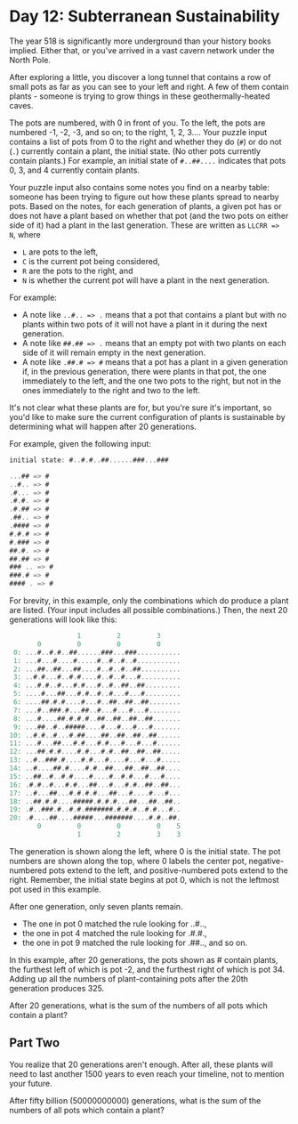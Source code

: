 # Day 12: Subterranean Sustainability

The year 518 is significantly more underground than your history books implied.
Either that, or you've arrived in a vast cavern network under the North Pole.

After exploring a little, you discover a long tunnel that contains a row of
small pots as far as you can see to your left and right.
A few of them contain plants -
someone is trying to grow things in these geothermally-heated caves.

The pots are numbered, with 0 in front of you.
To the left, the pots are numbered -1, -2, -3,
and so on; to the right, 1, 2, 3.... Your puzzle input
contains a list of pots from 0 to the right and whether
they do (`#`) or do not (`.`) currently contain a plant,
the initial state. (No other pots currently contain plants.)
For example, an initial state of `#..##....` indicates that pots
0, 3, and 4 currently contain plants.

Your puzzle input also contains some notes you find on a nearby table:
someone has been trying to figure out how these plants spread to nearby pots.
Based on the notes, for each generation of plants,
a given pot has or does not have a plant based on whether that pot
(and the two pots on either side of it) had a plant in the last generation.
These are written as `LLCRR => N`, where

- `L` are pots to the left,
- `C` is the current pot being considered,
- `R` are the pots to the right, and
- `N` is whether the current pot will have a plant in the next generation.

For example:

- A note like `..#.. => .` means that a pot that contains a plant but
with no plants within two pots of it will not have a plant in it
during the next generation.
- A note like `##.## => .` means that an empty pot with two plants on
each side of it will remain empty in the next generation.
- A note like `.##.# => #` means that a pot has a plant in a given
generation if, in the previous generation, there were plants in that pot,
the one immediately to the left, and the one two pots to the right,
but not in the ones immediately to the right and two to the left.

It's not clear what these plants are for, but you're sure it's important,
so you'd like to make sure the current configuration of plants is
sustainable by determining what will happen after 20 generations.

For example, given the following input:

```scala
initial state: #..#.#..##......###...###

...## => #
..#.. => #
.#... => #
.#.#. => #
.#.## => #
.##.. => #
.#### => #
#.#.# => #
#.### => #
##.#. => #
##.## => #
### .. => #
###.# => #
#### . => #
```

For brevity, in this example,
only the combinations which do produce a plant are listed.
(Your input includes all possible combinations.)
Then, the next 20 generations will look like this:

```scala
                 1         2         3
       0         0         0         0
 0: ...#..#.#..##......###...###...........
 1: ...#...#....#.....#..#..#..#...........
 2: ...##..##...##....#..#..#..##..........
 3: ..#.#...#..#.#....#..#..#...#..........
 4: ...#.#..#...#.#...#..#..##..##.........
 5: ....#...##...#.#..#..#...#...#.........
 6: ....##.#.#....#...#..##..##..##........
 7: ...#..###.#...##..#...#...#...#........
 8: ...#....##.#.#.#..##..##..##..##.......
 9: ...##..#..#####....#...#...#...#.......
10: ..#.#..#...#.##....##..##..##..##......
11: ...#...##...#.#...#.#...#...#...#......
12: ...##.#.#....#.#...#.#..##..##..##.....
13: ..#..###.#....#.#...#....#...#...#.....
14: ..#....##.#....#.#..##...##..##..##....
15: ..##..#..#.#....#....#..#.#...#...#....
16: .#.#..#...#.#...##...#...#.#..##..##...
17: ..#...##...#.#.#.#...##...#....#...#...
18: ..##.#.#....#####.#.#.#...##...##..##..
19: .#..###.#..#.#.#######.#.#.#..#.#...#..
20: .#....##....#####...#######....#.#..##.
       0         0         0         0    5
                 1         2         3    3
```

The generation is shown along the left, where 0 is the initial state.
The pot numbers are shown along the top, where 0 labels the center pot,
negative-numbered pots extend to the left, and
positive-numbered pots extend to the right.
Remember, the initial state begins at pot 0,
which is not the leftmost pot used in this example.

After one generation, only seven plants remain.

- The one in pot 0 matched the rule looking for ..#..,
- the one in pot 4 matched the rule looking for .#.#.,
- the one in pot 9 matched the rule looking for .##.., and so on.

In this example, after 20 generations, the pots shown as # contain plants,
the furthest left of which is pot -2,
and the furthest right of which is pot 34.
Adding up all the numbers of plant-containing pots
after the 20th generation produces 325.

After 20 generations, what is the sum of the
numbers of all pots which contain a plant?

## Part Two

You realize that 20 generations aren't enough.
After all, these plants will need to last another
1500 years to even reach your timeline, not to mention your future.

After fifty billion (50000000000) generations,
what is the sum of the numbers of all pots which contain a plant?
